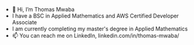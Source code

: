 - 👋 Hi, I’m Thomas Mwaba
- I have a BSC in Applied Mathematics and AWS Certified Developer Associate
- I am currently completing my master's degree in Applied Mathematics
- 📫 You can reach me on LinkedIn, linkedin.com/in/thomas-mwaba/

<!---
ThomasMwaba/ThomasMwaba is a ✨ special ✨ repository because its `README.md` (this file) appears on your GitHub profile.
You can click the Preview link to take a look at your changes.
--->
